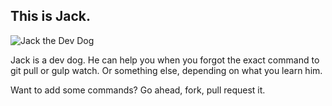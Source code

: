 ## This is Jack.
![Jack the Dev Dog](http://www.chilion.nl/cdn/jack.jpg)

Jack is a dev dog. He can help you when you forgot the exact command to git pull or gulp watch. Or something else, depending on what you learn him.

Want to add some commands? Go ahead, fork, pull request it.


